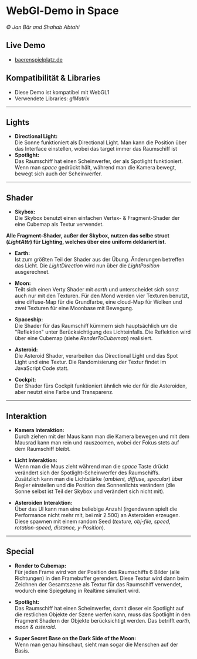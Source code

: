 # WebGl-Demo in Space
*&copy; Jan Bär and Shahab Abtahi*

## Live Demo
  * [baerenspielplatz.de](https://baerenspielplatz.de/)


## Kompatibilität & Libraries
  * Diese Demo ist kompatibel mit WebGL1
  * Verwendete Libraries: *glMatrix*
  
  ----

## Lights
  * **Directional Light:**  
  Die Sonne funktioniert als Directional Light. Man kann die Position über das Interface einstellen, wobei das target immer das Raumschiff ist
  * **Spotlight:**  
  Das Raumschiff hat einen Scheinwerfer, der als Spotlight funktioniert. Wenn man *space* gedrückt hält, während man die Kamera bewegt, bewegt sich auch der Scheinwerfer.
  
  ----
  
## Shader
  * **Skybox:**  
  Die Skybox benutzt einen einfachen Vertex- & Fragment-Shader der eine Cubemap als Textur verwendet.
  
  __Alle Fragment-Shader, außer der Skybox, nutzen das selbe struct (*LightAttr*) für Lighting, welches über eine uniform deklariert ist.__
  
  * **Earth:**  
  Ist zum größten Teil der Shader aus der Übung. Änderungen betreffen das Licht. Die *LightDirection* wird nun über die *LightPosition* ausgerechnet.
  
  * **Moon:**  
  Teilt sich einen Verty Shader mit *earth* und unterscheidet sich sonst auch nur mit den Texturen. Für den Mond werden vier Texturen benutzt, eine diffuse-Map für die Grundfarbe, eine cloud-Map für Wolken und zwei Texturen für eine Moonbase mit Bewegung.
  
  * **Spaceship:**  
  Die Shader für das Raumschiff kümmern sich hauptsächlich um die "Reflektion" unter Berücksichtigung des Lichteinfalls. Die Reflektion wird über eine Cubemap (siehe *RenderToCubemap*) realisiert.
  
  * **Asteroid:**  
  Die Asteroid Shader, verarbeiten das Directional Light und das Spot Light und eine Textur. Die Randomisierung der Textur findet im JavaScript Code statt.
  
  * **Cockpit:**  
  Der Shader fürs Cockpit funktioniert ähnlich wie der für die Asteroiden, aber neutzt eine Farbe und Transparenz.
  
  ----
  
## Interaktion
  * **Kamera Interaktion:**  
  Durch ziehen mit der Maus kann man die Kamera bewegen und mit dem Mausrad kann man rein und rauszoomen, wobei der Fokus stets auf dem Raumschiff bleibt.
  
  * **Licht Interaktion:**  
  Wenn man die Maus zieht während man die *space* Taste drückt verändert sich der Spotlight-Scheinwerfer des Raumschiffs.  
  Zusätzlich kann man die Lichtstärke (*ambient, diffuse, specular*) über Regler einstellen und die Position des Sonnenlichts verändern (die Sonne selbst ist Teil der Skybox und verändert sich nicht mit).
  
  * **Asteroiden Interaktion:**  
  Über das UI kann man eine beliebige Anzahl (irgendwann spielt die Performance nicht mehr mit, bei mir 2.500) an Asteroiden erzeugen. Diese spawnen mit einem random Seed (*texture, obj-file, speed, rotation-speed, distance, y-Position*).
  
  -----
  
## Special

  * **Render to Cubemap:**  
  Für jeden Frame wird von der Position des Raumschiffs 6 Bilder (alle Richtungen) in den Framebuffer gerendert. Diese Textur wird dann beim Zeichnen der Gesamtszene als Textur für das Raumschiff verwendet, wodurch eine Spiegelung in Realtime simuliert wird.
  
  * **Spotlight:**  
  Das Raumschiff hat einen Scheinwerfer, damit dieser ein Spotlight auf die restlichen Objekte der Szene werfen kann, muss das Spotlight in den Fragment Shadern der Objekte berücksichtigt werden. Das betrifft *earth, moon & asteroid*.
  
  * **Super Secret Base on the Dark Side of the Moon:**  
  Wenn man genau hinschaut, sieht man sogar die Menschen auf der Basis.
